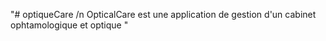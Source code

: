 
"# optiqueCare /n OpticalCare est une application de gestion d'un cabinet ophtamologique et optique " 
